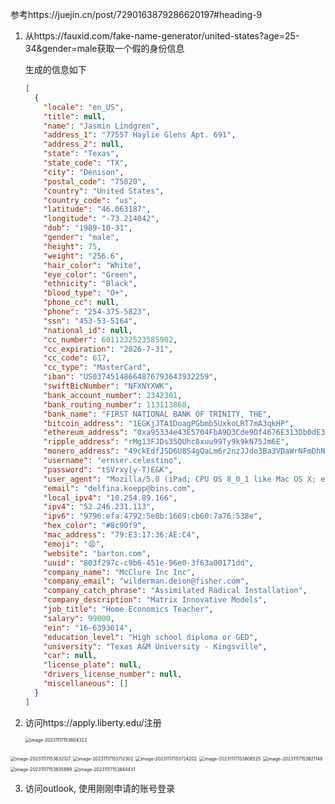 参考https://juejin.cn/post/7290163879286620197#heading-9



1. 从https://fauxid.com/fake-name-generator/united-states?age=25-34&gender=male获取一个假的身份信息

   生成的信息如下

   ~~~json
   [
     {
       "locale": "en_US",
       "title": null,
       "name": "Jasmin Lindgren",
       "address_1": "77557 Haylie Glens Apt. 691",
       "address_2": null,
       "state": "Texas",
       "state_code": "TX",
       "city": "Denison",
       "postal_code": "75020",
       "country": "United States",
       "country_code": "us",
       "latitude": "46.063187",
       "longitude": "-73.214042",
       "dob": "1989-10-31",
       "gender": "male",
       "height": 75,
       "weight": "256.6",
       "hair_color": "White",
       "eye_color": "Green",
       "ethnicity": "Black",
       "blood_type": "O+",
       "phone_cc": null,
       "phone": "254-375-5823",
       "ssn": "453-53-5164",
       "national_id": null,
       "cc_number": 6011232523585902,
       "cc_expiration": "2026-7-31",
       "cc_code": 617,
       "cc_type": "MasterCard",
       "iban": "US03745148664876793643932259",
       "swiftBicNumber": "NFXNYXWK",
       "bank_account_number": 2342301,
       "bank_routing_number": 113113868,
       "bank_name": "FIRST NATIONAL BANK OF TRINITY, THE",
       "bitcoin_address": "1EGKjJTA1DoagPGbmb5UxkoLRT7mA3qkHP",
       "ethereum_address": "0xa95334e43E5704FbA9D3Cde9Df4676E313Db0dE3",
       "ripple_address": "rMg13FJDs35QUhc8xuu99Ty9k9kN75Jm6E",
       "monero_address": "49ckEdfJSD6U8S4gQaLm6r2nzJJdo3Ba3VDaWrNFmDhN1k8FCjB5PRg6T6jHSdGt3v9K6kddzXAcggZpwT3yr1xXQWogYqd",
       "username": "ernser.celestino",
       "password": "tSVrxy[y-T)E&K",
       "user_agent": "Mozilla/5.0 (iPad; CPU OS 8_0_1 like Mac OS X; en-US) AppleWebKit/534.34.3 (KHTML, like Gecko) Version/4.0.5 Mobile/8B112 Safari/6534.34.3",
       "email": "delfina.koepp@bins.com",
       "local_ipv4": "10.254.89.166",
       "ipv4": "52.246.231.113",
       "ipv6": "9796:efa:4792:5e8b:1669:cb60:7a76:538e",
       "hex_color": "#8c90f9",
       "mac_address": "79:E3:17:36:AE:C4",
       "emoji": "😩",
       "website": "barton.com",
       "uuid": "803f297c-c9b6-451e-96e0-3f63a00171dd",
       "company_name": "McClure Inc Inc",
       "company_email": "wilderman.deion@fisher.com",
       "company_catch_phrase": "Assimilated Radical Installation",
       "company_description": "Matrix Innovative Models",
       "job_title": "Home Economics Teacher",
       "salary": 99000,
       "ein": "16-6393614",
       "education_level": "High school diploma or GED",
       "university": "Texas A&M University - Kingsville",
       "car": null,
       "license_plate": null,
       "drivers_license_number": null,
       "miscellaneous": []
     }
   ]
   ~~~

   

2. 访问https://apply.liberty.edu/注册

   <img src="img/注册教育邮箱/image-20231117153604322.png" alt="image-20231117153604322" style="zoom:50%;" />

<img src="img/注册教育邮箱/image-20231117153632127.png" alt="image-20231117153632127" style="zoom:50%;" />

<img src="img/注册教育邮箱/image-20231117153712302.png" alt="image-20231117153712302" style="zoom:50%;" />

<img src="img/注册教育邮箱/image-20231117153724202.png" alt="image-20231117153724202" style="zoom:50%;" />

<img src="img/注册教育邮箱/image-20231117153806525.png" alt="image-20231117153806525" style="zoom:50%;" />

<img src="img/注册教育邮箱/image-20231117153821148.png" alt="image-20231117153821148" style="zoom:50%;" />

<img src="img/注册教育邮箱/image-20231117153835899.png" alt="image-20231117153835899" style="zoom:50%;" />

<img src="img/注册教育邮箱/image-20231117153844431.png" alt="image-20231117153844431" style="zoom:50%;" />

3. 访问outlook, 使用刚刚申请的账号登录